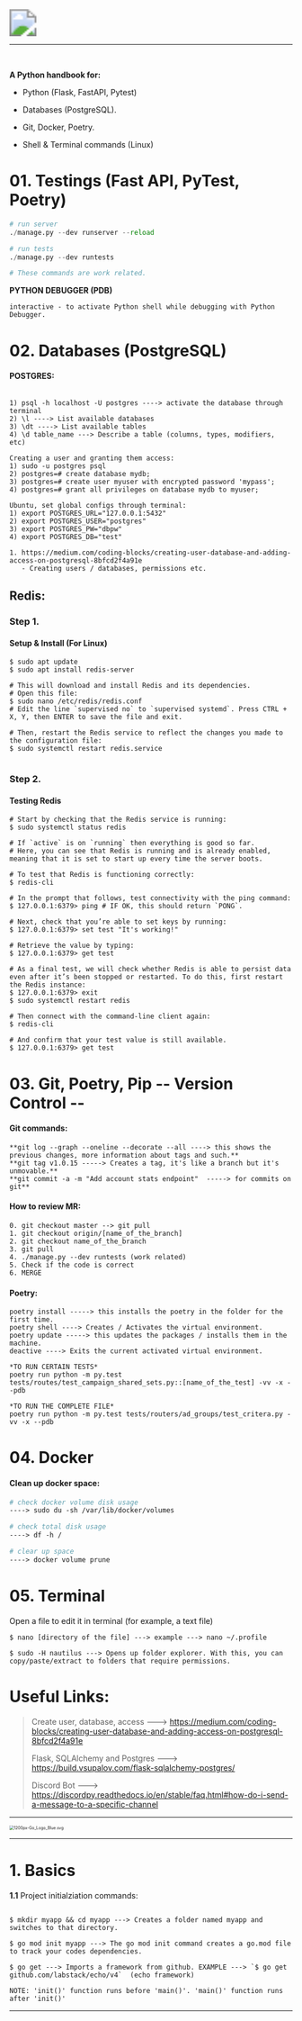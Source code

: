 <img src="https://upload.wikimedia.org/wikipedia/commons/c/c3/Python-logo-notext.svg" style="zoom:300%; text-align: center;" />

------

​	

**A Python handbook for:**

- Python (Flask, FastAPI, Pytest)

- Databases (PostgreSQL).

- Git, Docker, Poetry.

- Shell & Terminal commands (Linux)

  

# 01. Testings (Fast API, PyTest, Poetry)



```Python / Testings
# run server
./manage.py --dev runserver --reload

# run tests
./manage.py --dev runtests

# These commands are work related.
```



**PYTHON DEBUGGER (PDB)**

```
interactive - to activate Python shell while debugging with Python Debugger.
```





# 02. Databases (PostgreSQL)

#### POSTGRES:

```Postgres / Linux
    
1) psql -h localhost -U postgres ----> activate the database through terminal
2) \l ----> List available databases
3) \dt ----> List available tables
4) \d table_name ---> Describe a table (columns, types, modifiers, etc)

Creating a user and granting them access:
1) sudo -u postgres psql
2) postgres=# create database mydb;
3) postgres=# create user myuser with encrypted password 'mypass';
4) postgres=# grant all privileges on database mydb to myuser;

Ubuntu, set global configs through terminal:
1) export POSTGRES_URL="127.0.0.1:5432"
2) export POSTGRES_USER="postgres"
3) export POSTGRES_PW="dbpw"
4) export POSTGRES_DB="test"
```





```
1. https://medium.com/coding-blocks/creating-user-database-and-adding-access-on-postgresql-8bfcd2f4a91e
   - Creating users / databases, permissions etc.

```



<h2> Redis: </h2>

<h3>
    Step 1.
</h3><h4> Setup & Install (For Linux) </h4>

```shell
$ sudo apt update
$ sudo apt install redis-server

# This will download and install Redis and its dependencies.
# Open this file:
$ sudo nano /etc/redis/redis.conf
# Edit the line `supervised no` to `supervised systemd`. Press CTRL + X, Y, then ENTER to save the file and exit.

# Then, restart the Redis service to reflect the changes you made to the configuration file:
$ sudo systemctl restart redis.service


```

<h3> Step 2. </h3>

<h4> Testing Redis </h4>

```shell
# Start by checking that the Redis service is running:
$ sudo systemctl status redis

# If `active` is on `running` then everything is good so far.
# Here, you can see that Redis is running and is already enabled, meaning that it is set to start up every time the server boots.

# To test that Redis is functioning correctly:
$ redis-cli

# In the prompt that follows, test connectivity with the ping command:
$ 127.0.0.1:6379> ping # IF OK, this should return `PONG`.

# Next, check that you’re able to set keys by running:
$ 127.0.0.1:6379> set test "It's working!"

# Retrieve the value by typing:
$ 127.0.0.1:6379> get test

# As a final test, we will check whether Redis is able to persist data even after it’s been stopped or restarted. To do this, first restart the Redis instance:
$ 127.0.0.1:6379> exit
$ sudo systemctl restart redis

# Then connect with the command-line client again:
$ redis-cli

# And confirm that your test value is still available.
$ 127.0.0.1:6379> get test

```





# 03. Git, Poetry, Pip                                               -- Version Control --



#### Git commands:

```Github 
**git log --graph --oneline --decorate --all ----> this shows the previous changes, more information about tags and such.**
**git tag v1.0.15 -----> Creates a tag, it's like a branch but it's unmovable.**
**git commit -a -m "Add account stats endpoint"  -----> for commits on git**
```



#### How to review MR:

```Git
0. git checkout master --> git pull
1. git checkout origin/[name_of_the_branch]
2. git checkout name_of_the_branch
3. git pull
4. ./manage.py --dev runtests (work related)
5. Check if the code is correct
6. MERGE 
```



#### Poetry:

```Poetry
poetry install -----> this installs the poetry in the folder for the first time.
poetry shell ----> Creates / Activates the virtual environment.
poetry update -----> this updates the packages / installs them in the machine.
deactive ----> Exits the current activated virtual environment.

*TO RUN CERTAIN TESTS*
poetry run python -m py.test tests/routes/test_campaign_shared_sets.py::[name_of_the_test] -vv -x --pdb

*TO RUN THE COMPLETE FILE*
poetry run python -m py.test tests/routers/ad_groups/test_critera.py -vv -x --pdb      
```





# 04. Docker



#### Clean up docker space:

```dockerfile
# check docker volume disk usage
----> sudo du -sh /var/lib/docker/volumes

# check total disk usage
----> df -h /

# clear up space
----> docker volume prune
```



# 05. Terminal 

Open a file to edit it in terminal (for example, a text file)

```shell
$ nano [directory of the file] ---> example ---> nano ~/.profile

$ sudo -H nautilus ---> Opens up folder explorer. With this, you can copy/paste/extract to folders that require permissions.
```













# Useful Links:



> Create user, database, access ---> https://medium.com/coding-blocks/creating-user-database-and-adding-access-on-postgresql-8bfcd2f4a91e
>
> Flask, SQLAlchemy and Postgres ---> https://build.vsupalov.com/flask-sqlalchemy-postgres/
>
> Discord Bot ---> https://discordpy.readthedocs.io/en/stable/faq.html#how-do-i-send-a-message-to-a-specific-channel



<hr> </hr>





<img src="/home/rigong/Desktop/1200px-Go_Logo_Blue.svg.png" alt="1200px-Go_Logo_Blue.svg" style="zoom: 50%;" />



<hr> </hr>

# 1. Basics 



**1.1** Project initialziation commands:

```shell

$ mkdir myapp && cd myapp ---> Creates a folder named myapp and switches to that directory.

$ go mod init myapp ---> The go mod init command creates a go.mod file to track your codes dependencies.

$ go get ---> Imports a framework from github. EXAMPLE ---> `$ go get github.com/labstack/echo/v4`  (echo framework)

NOTE: 'init()' function runs before 'main()'. 'main()' function runs after 'init()'
```



****
